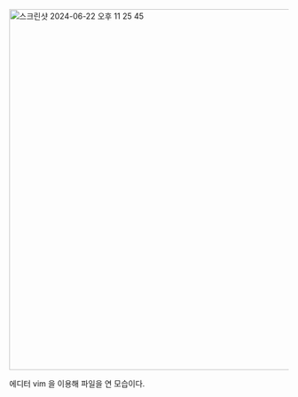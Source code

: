 <img width="650" alt="스크린샷 2024-06-22 오후 11 25 45" src="https://github.com/Profitah/NextJStest/assets/101340482/f0b6ba91-a86d-484d-bed3-3e552afac427">

에디터 vim 을 이용해 파일을 연 모습이다. 
